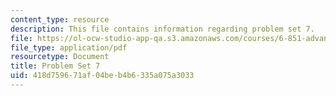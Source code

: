 ```yaml
---
content_type: resource
description: This file contains information regarding problem set 7.
file: https://ol-ocw-studio-app-qa.s3.amazonaws.com/courses/6-851-advanced-data-structures-spring-2012/418d759671af04beb4b6335a075a3033_MIT6_851S12_ps7.pdf
file_type: application/pdf
resourcetype: Document
title: Problem Set 7
uid: 418d7596-71af-04be-b4b6-335a075a3033
---
```

